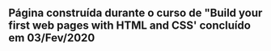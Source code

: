 ## Página construída durante o curso de "Build your first web pages with HTML and CSS' concluído em 03/Fev/2020
